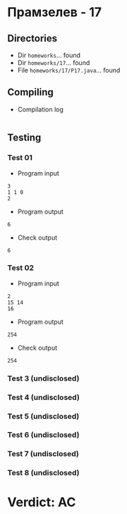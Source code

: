 # Прамзелев - 17
## Directories
- Dir `homeworks`... found
- Dir `homeworks/17`... found
- File `homeworks/17/P17.java`... found
## Compiling
- Compilation log
```

```
## Testing
### Test 01
- Program input
```
3
1 1 0
2

```
- Program output
```
6

```
- Check output
```
6

```
### Test 02
- Program input
```
2
15 14
16

```
- Program output
```
254

```
- Check output
```
254

```
### Test 3 (undisclosed)
### Test 4 (undisclosed)
### Test 5 (undisclosed)
### Test 6 (undisclosed)
### Test 7 (undisclosed)
### Test 8 (undisclosed)
# Verdict: AC

